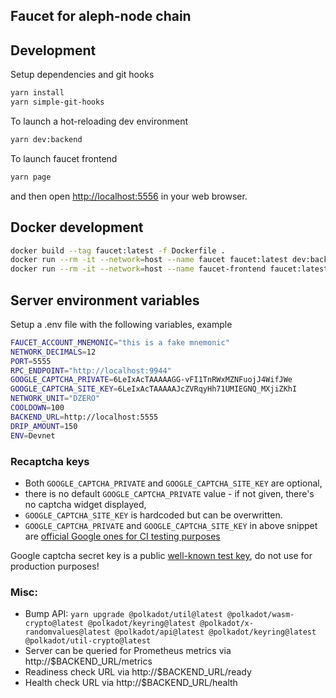 ## Faucet for aleph-node chain

## Development

Setup dependencies and git hooks

```bash
yarn install
yarn simple-git-hooks
```

To launch a hot-reloading dev environment

```bash
yarn dev:backend
```

To launch faucet frontend

```bash
yarn page
```

and then open [http://localhost:5556](http://localhost:5556) in your web browser.

## Docker development

```bash
docker build --tag faucet:latest -f Dockerfile . 
docker run --rm -it --network=host --name faucet faucet:latest dev:backend
docker run --rm -it --network=host --name faucet-frontend faucet:latest page
```

## Server environment variables

Setup a .env file with the following variables, example

```bash
FAUCET_ACCOUNT_MNEMONIC="this is a fake mnemonic"
NETWORK_DECIMALS=12
PORT=5555
RPC_ENDPOINT="http://localhost:9944"
GOOGLE_CAPTCHA_PRIVATE=6LeIxAcTAAAAAGG-vFI1TnRWxMZNFuojJ4WifJWe
GOOGLE_CAPTCHA_SITE_KEY=6LeIxAcTAAAAAJcZVRqyHh71UMIEGNQ_MXjiZKhI
NETWORK_UNIT="DZERO"
COOLDOWN=100
BACKEND_URL=http://localhost:5555
DRIP_AMOUNT=150
ENV=Devnet
```

### Recaptcha keys

* Both `GOOGLE_CAPTCHA_PRIVATE` and `GOOGLE_CAPTCHA_SITE_KEY` are optional,
* there is no default `GOOGLE_CAPTCHA_PRIVATE` value - if not given, there's no captcha widget displayed,
* `GOOGLE_CAPTCHA_SITE_KEY` is hardcoded but can be overwritten.
* `GOOGLE_CAPTCHA_PRIVATE` and `GOOGLE_CAPTCHA_SITE_KEY` in above snippet are 
[official Google ones for CI testing purposes](https://developers.google.com/recaptcha/docs/faq#id-like-to-run-automated-tests-with-recaptcha.-what-should-i-do)  

Google captcha secret key is a public [well-known test key](https://developers.google.com/recaptcha/docs/faq#id-like-to-run-automated-tests-with-recaptcha.-what-should-i-do), 
do not use for production purposes!

### Misc:
* Bump API: `yarn upgrade @polkadot/util@latest @polkadot/wasm-crypto@latest @polkadot/keyring@latest @polkadot/x-randomvalues@latest @polkadot/api@latest @polkadot/keyring@latest @polkadot/util-crypto@latest`
* Server can be queried for Prometheus metrics via http://$BACKEND_URL/metrics
* Readiness check URL  via http://$BACKEND_URL/ready
* Health check URL  via http://$BACKEND_URL/health
